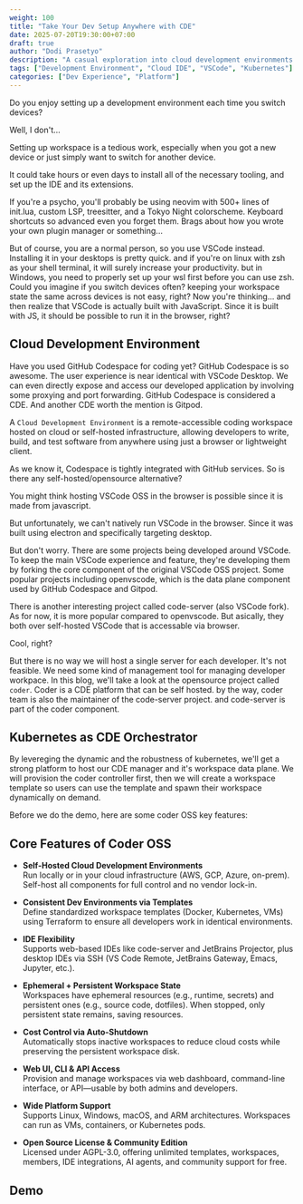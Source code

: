 ```yaml
---
weight: 100
title: "Take Your Dev Setup Anywhere with CDE"
date: 2025-07-20T19:30:00+07:00
draft: true
author: "Dodi Prasetyo"
description: "A casual exploration into cloud development environments and browser-based IDE."
tags: ["Development Environment", "Cloud IDE", "VSCode", "Kubernetes"]
categories: ["Dev Experience", "Platform"]
---
```


Do you enjoy setting up a development environment each time you switch devices?

Well, I don't...

Setting up workspace is a tedious work, especially when you got a new device or just simply want to switch for another device.
<!--more-->
It could take hours or even days to install all of the necessary tooling, and set up the IDE and its extensions.

If you're a psycho, you'll probably be using
neovim with 500+ lines of init.lua, custom LSP, treesitter, and a Tokyo Night colorscheme. Keyboard shortcuts so advanced even you forget them. Brags about how you wrote your own plugin manager or something...

But of course, you are a normal person, so you use VSCode instead.
Installing it in your desktops is pretty quick. and if you're on linux with zsh as your shell terminal, it will surely increase your productivity.
but in Windows, you need to properly set up your wsl first before you can use zsh.
Could you imagine if you switch devices often? keeping your workspace state the same across devices is not easy, right?
Now you're thinking... and then realize that VSCode is actually built with JavaScript.
Since it is built with JS, it should be possible to run it in the browser, right?

## Cloud Development Environment
Have you used GitHub Codespace for coding yet?
GitHub Codespace is so awesome. The user experience is near identical with VSCode Desktop. We can even directly expose and access our developed application by involving some proxying and port forwarding. GitHub Codespace is considered a CDE. And another CDE worth the mention is Gitpod.

A `Cloud Development Environment` is a remote-accessible coding workspace hosted on cloud or self-hosted infrastructure, allowing developers to write, build, and test software from anywhere using just a browser or lightweight client.

As we know it, Codespace is tightly integrated with GitHub services.
So is there any self-hosted/opensource alternative?

You might think hosting VSCode OSS in the browser is possible since it is made from javascript.

But unfortunately, we can't natively run VSCode in the browser. Since it was built using electron and specifically targeting desktop.

But don't worry. There are some projects being developed around VSCode. To keep the main VSCode experience and feature, they're developing them by forking the core component of the original VSCode OSS project. Some popular projects including openvscode, which is the data plane component used by GitHub Codespace and Gitpod.

There is another interesting project called code-server (also VSCode fork). As for now, it is more popular compared to openvscode.
But asically, they both over self-hosted VSCode that is accessable via browser.

Cool, right?

But there is no way we will host a single server for each developer.
It's not feasible. We need some kind of management tool for managing developer workpace.
In this blog, we'll take a look at the opensource project called `coder`. Coder is a CDE platform that can be self hosted. 
by the way, coder team is also the maintainer of the code-server project. and code-server is part of the coder component.

##  Kubernetes as CDE Orchestrator
By levereging the dynamic and the robustness of kubernetes, we'll get a strong platform to host our CDE manager and it's workspace data plane.
We will provision the coder controller first, then we will create a workspace template so users can use the template and spawn their workspace dynamically on demand.

Before we do the demo, here are some coder OSS key features:

## Core Features of Coder OSS

- **Self-Hosted Cloud Development Environments**  
  Run locally or in your cloud infrastructure (AWS, GCP, Azure, on-prem). Self-host all components for full control and no vendor lock-in.

- **Consistent Dev Environments via Templates**  
  Define standardized workspace templates (Docker, Kubernetes, VMs) using Terraform to ensure all developers work in identical environments.

- **IDE Flexibility**  
  Supports web-based IDEs like code-server and JetBrains Projector, plus desktop IDEs via SSH (VS Code Remote, JetBrains Gateway, Emacs, Jupyter, etc.).

- **Ephemeral + Persistent Workspace State**  
  Workspaces have ephemeral resources (e.g., runtime, secrets) and persistent ones (e.g., source code, dotfiles). When stopped, only persistent state remains, saving resources.

- **Cost Control via Auto-Shutdown**  
  Automatically stops inactive workspaces to reduce cloud costs while preserving the persistent workspace disk.

- **Web UI, CLI & API Access**  
  Provision and manage workspaces via web dashboard, command-line interface, or API—usable by both admins and developers.

- **Wide Platform Support**  
  Supports Linux, Windows, macOS, and ARM architectures. Workspaces can run as VMs, containers, or Kubernetes pods.

- **Open Source License & Community Edition**  
  Licensed under AGPL-3.0, offering unlimited templates, workspaces, members, IDE integrations, AI agents, and community support for free.

## Demo